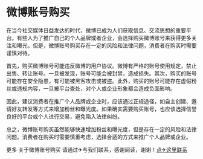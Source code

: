 # 微博账号购买

在当今社交媒体日益发达的时代，微博已成为人们获取信息、交流思想的重要平台。有些人为了推广自己的个人品牌或者企业，会选择购买微博账号来获得更多关注和曝光。但是，微博账号购买存在一定的风险和法律问题，消费者在购买时需要谨慎对待。

首先，购买微博账号可能违反微博的用户协议。微博有严格的账号使用规定，禁止出售、转让账号。一旦被发现，账号可能会被封禁，造成损失。其次，购买的账号可能存在安全隐患，有可能被黑客攻击或被盗。此外，购买的账号可能存在虚假粉丝或违规内容，一旦被平台查处，对个人或企业形象都会造成负面影响。

因此，建议消费者在推广个人品牌或企业时，应该通过正规途径，如自主创建、邀请好友转发等方式来增加粉丝和曝光度。如果确实需要购买账号，也应该选择信誉良好的平台或个人进行交易，避免陷入法律纠纷。

总之，微博账号购买虽然能够快速增加粉丝和曝光度，但是存在一定的风险和法律问题。消费者在购买时需要慎重考虑，选择合适的方式来推广个人品牌或企业。

更多 关于微博账号购买 请通过✈与我们联系，感谢阅读，谢谢！[点✈这里联系](https://jiema.k02.cc)